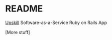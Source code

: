 # README

[Upskill](http:://www.upskillcourses.com) Software-as-a-Service Ruby on Rails App

[More stuff]